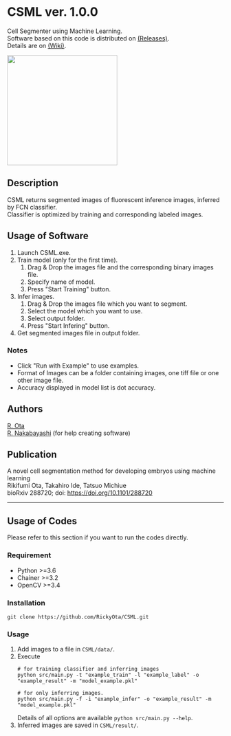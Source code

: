 # CSML    ver. 1.0.0
Cell Segmenter using Machine Learning.  
Software based on this code is distributed on [(Releases)](https://github.com/RickyOta/CSML/releases).  
Details are on [(Wiki)](https://github.com/RickyOta/CSML/wiki).

<img src="https://github.com/RickyOta/CSML/wiki/Images/example_infer_concat.png" height="256px">


## Description
CSML returns segmented images of fluorescent inference images, inferred by FCN classifier.  
Classifier is optimized by training and corresponding labeled images.  


## Usage of Software
1. Launch CSML.exe.
1. Train model (only for the first time).
	1. Drag & Drop the images file and the corresponding binary images file.  
	1. Specify name of model.
	1. Press "Start Training" button.
1. Infer images.
	1. Drag & Drop the images file which you want to segment. 
	1. Select the model which you want to use.
	1. Select output folder.
	1. Press "Start Infering" button.
1. Get segmented images file in output folder.

### Notes

- Click "Run with Example" to use examples.
- Format of Images can be a folder containing images, one tiff file or one other image file.  
- Accuracy displayed in model list is dot accuracy.


## Authors
[R. Ota](https://github.com/RickyOta)  
[R. Nakabayashi](https://github.com/ryought) (for help creating software)

## Publication  
A novel cell segmentation method for developing embryos using machine learning  
Rikifumi Ota, Takahiro Ide, Tatsuo Michiue  
bioRxiv 288720; doi: https://doi.org/10.1101/288720

---

##  Usage of Codes
Please refer to this section if you want to run the codes directly.

### Requirement
- Python >=3.6
- Chainer >=3.2
- OpenCV >=3.4


### Installation
```
git clone https://github.com/RickyOta/CSML.git
```


### Usage
1. Add images to a file in ```CSML/data/```.
1. Execute  
	```
	# for training classifier and inferring images
	python src/main.py -t "example_train" -l "example_label" -o "example_result" -m "model_example.pkl"
	
	# for only inferring images.
	python src/main.py -f -i "example_infer" -o "example_result" -m "model_example.pkl"
	```  
	Details of all options are available ```python src/main.py --help```.
1. Inferred images are saved in ```CSML/result/```.

